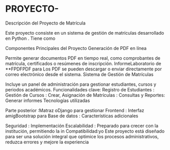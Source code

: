 # PROYECTO-
Descripción del Proyecto de Matrícula

Este proyecto consiste en un sistema de gestión de matrículas desarrollado en Python . Tiene como

Componentes Principales del Proyecto
Generación de PDF en línea

Permite generar documentos PDF en tiempo real, como comprobantes de matrícula, certificados o resúmenes de inscripción.
InformeLaboratorio de **FPDFPDF para
Los PDF se pueden descargar o enviar directamente por correo electrónico desde el sistema.
Sistema de Gestión de Matrículas

Incluye un panel de administración para gestionar estudiantes, cursos y periodos académicos.
Funcionalidades clave:
Registro de Estudiantes :
Gestión de Cursos : Crear,
Asignación de Matrículas :
Consultas y Reportes: Generar informes
Tecnologías utilizadas

Parte posterior :Matraz oDjango para gestionar
Frontend : Interfaz amigBootstrap para
Base de datos :
Características adicionales

Seguridad : Implementación
Escalabilidad : Preparado para crecer con la institución, permitiendo la in
Compatibilidad:yo
Este proyecto está diseñado para ser una solución integral que optimice los procesos administrativos, reduzca errores y mejore la experiencia
